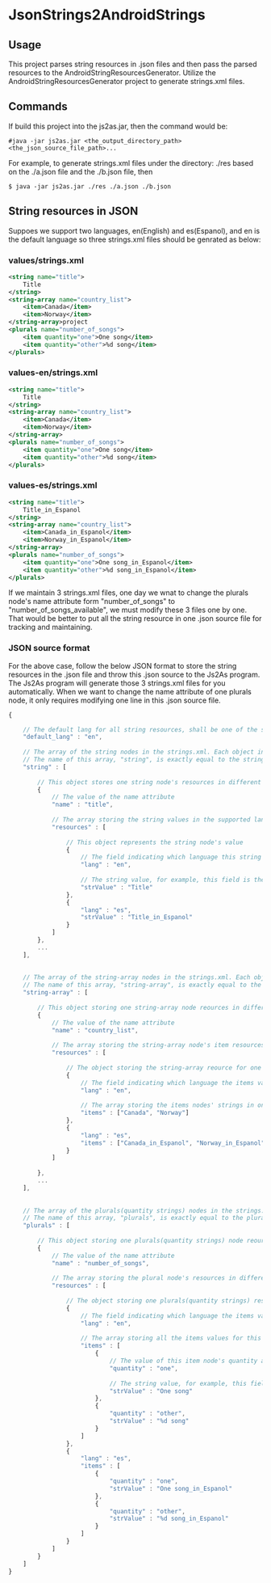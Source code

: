 JsonStrings2AndroidStrings
===============================


## Usage
This project parses string resources in .json files and then pass the parsed resources to the AndroidStringResourcesGenerator. Utilize the AndroidStringResourcesGenerator project to generate strings.xml files.

## Commands
If build this project into the js2as.jar, then the command would be:
```
#java -jar js2as.jar <the_output_directory_path> <the_json_source_file_path>...
```
For example, to generate strings.xml files under the directory: ./res based on the ./a.json file and the ./b.json file, then
```
$ java -jar js2as.jar ./res ./a.json ./b.json
```

## String resources in JSON

Suppoes we support two languages, en(English) and es(Espanol), and en is the default language so three strings.xml files should be genrated as below:

### values/strings.xml
```xml
<string name="title">
	Title
</string>
<string-array name="country_list">
	<item>Canada</item>
	<item>Norway</item>
</string-array>project
<plurals name="number_of_songs">
	<item quantity="one">One song</item>
	<item quantity="other">%d song</item>
</plurals>
```

### values-en/strings.xml
```xml
<string name="title">
	Title
</string>
<string-array name="country_list">
	<item>Canada</item>
	<item>Norway</item>
</string-array>
<plurals name="number_of_songs">
	<item quantity="one">One song</item>
	<item quantity="other">%d song</item>
</plurals>
```

### values-es/strings.xml
```xml
<string name="title">
	Title_in_Espanol
</string>
<string-array name="country_list">
	<item>Canada_in_Espanol</item>
	<item>Norway_in_Espanol</item>
</string-array>
<plurals name="number_of_songs">
	<item quantity="one">One song_in_Espanol</item>
	<item quantity="other">%d song_in_Espanol</item>
</plurals>
```

If we maintain 3 strings.xml files, one day we wnat to change the plurals node's name attribute form "number_of_songs" to "number_of_songs_available", we must modify these 3 files one by one. That would be better to put all the string resource in one .json source file for tracking and maintaining.


### JSON source format

For the above case, follow the below JSON format to store the string resources in the .json file and throw this .json source to the Js2As program.
The Js2As program will generate those 3 strings.xml files for you automatically. When we want to change the name attribute of one plurals node, it only requires modifying one line in this .json source file.

```javascript
{

	// The default lang for all string resources, shall be one of the supported langs in the below string resources.
	"default_lang" : "en",
	
	// The array of the string nodes in the strings.xml. Each object in the array represents one string node.
	// The name of this array, "string", is exactly equal to the string node's tag name, <string>
	"string" : [	
		
		// This object stores one string node's resources in different languages.
		{
			// The value of the name attribute
			"name" : "title",
			
			// The array storing the string values in the supported langs
			"resources" : [ 
				
				// This object represents the string node's value
				{
					// The field indicating which language this string value belongs to, for example this field says the supported lang is English(en).
					"lang" : "en",
					
					// The string value, for example, this field is the word, "Title", in Engish
					"strValue" : "Title" 
				},
				{
					"lang" : "es",
					"strValue" : "Title_in_Espanol"
				}
			]
		},
		...
	],
	
	
	// The array of the string-array nodes in the strings.xml. Each object in the array represents one string-array node.
	// The name of this array, "string-array", is exactly equal to the string-array node's tag name, <string-array>.
	"string-array" : [
	
		// This object storing one string-array node reources in different langauges
		{
			// The value of the name attribute
			"name" : "country_list",
			
			// The array storing the string-array node's item resources in different supported languages.
			"resources" : [
				
				// The object storing the string-array reource for one specific langauge
				{
					// The field indicating which language the items values belongs to. For example this field says the supported lang is English(en).
					"lang" : "en",
					
					// The array storing the items nodes' strings in one sepecific language. For example, this array stores the country list in English
					"items" : ["Canada", "Norway"]
				},				
				{
					"lang" : "es",
					"items" : ["Canada_in_Espanol", "Norway_in_Espanol"]
				}
			]
		
		},
		...
	],
	
	
	// The array of the plurals(quantity strings) nodes in the strings.xml. Each object in the array represents one plurals node.
	// The name of this array, "plurals", is exactly equal to the plurals node's tag name, <plurals>.
	"plurals" : [
	
		// This object storing one plurals(quantity strings) node reources in different langauges
		{
			// The value of the name attribute
			"name" : "number_of_songs",
			
			// The array storing the plural node's resources in different supported languages.
			"resources" : [
			
				// The object storing one plurals(quantity strings) resources for one specific language
				{	
					// The field indicating which language the items values belongs to, for example this field says the supported lang is English(en).
					"lang" : "en",
					
					// The array storing all the items values for this quantity in the supported langs
					"items" : [
						{			
							// The value of this item node's quantity attribute
							"quantity" : "one",
							
							// The string value, for example, this field is the word, "One song", in Engish
							"strValue" : "One song"
						},
						{
							"quantity" : "other",
							"strValue" : "%d song"
						}
					]
				},			
				{	
					"lang" : "es",
					"items" : [
						{
							"quantity" : "one",
							"strValue" : "One song_in_Espanol"
						},
						{
							"quantity" : "other",
							"strValue" : "%d song_in_Espanol"
						}
					]
				}
			]
		}
	]
}
```

